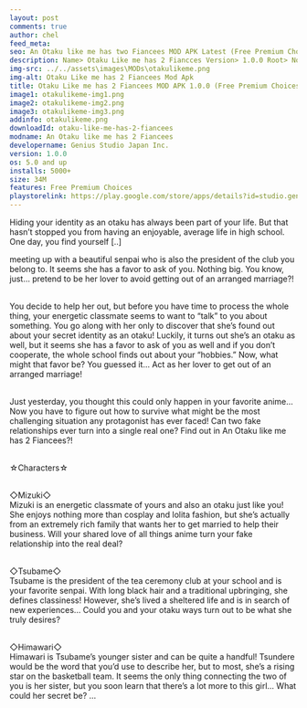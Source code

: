 ```yaml
---
layout: post
comments: true
author: chel
feed_meta:
seo: An Otaku like me has two Fiancees MOD APK Latest (Free Premium Choices)
description: Name> Otaku Like me has 2 Fiancces Version> 1.0.0 Root> No Mod features> Free Premium Choices Preview Tutorial Install> Install Steps> Download
img-src: ../../assets\images\MODs\otakulikeme.png
img-alt: Otaku Like me has 2 Fiancees Mod Apk
title: Otaku Like me has 2 Fiancees MOD APK 1.0.0 (Free Premium Choices)
image1: otakulikeme-img1.png
image2: otakulikeme-img2.png
image3: otakulikeme-img3.png
addinfo: otakulikeme.png
downloadId: otaku-like-me-has-2-fiancees
modname: An Otaku like me has 2 Fiancees
developername: Genius Studio Japan Inc.
version: 1.0.0
os: 5.0 and up
installs: 5000+
size: 34M
features: Free Premium Choices
playstorelink: https://play.google.com/store/apps/details?id=studio.genius.bishoujogisourenai
---
```

<p>Hiding your identity as an otaku has always been part of your life. But that hasn’t stopped you from having an enjoyable, average life in high school. One day, you find yourself [..]

meeting up with a beautiful senpai who is also the president of the club you belong to. It seems she has a favor to ask of you. Nothing big. You know, just… pretend to be her lover to avoid getting out of an arranged marriage?!<br><br>

You decide to help her out, but before you have time to process the whole thing, your energetic classmate seems to want to “talk” to you about something. You go along with her only to discover that she’s found out about your secret identity as an otaku! Luckily, it turns out she’s an otaku as well, but it seems she has a favor to ask of you as well and if you don’t cooperate, the whole school finds out about your “hobbies.” Now, what might that favor be? You guessed it… Act as her lover to get out of an arranged marriage!<br><br>

Just yesterday, you thought this could only happen in your favorite anime… Now you have to figure out how to survive what might be the most challenging situation any protagonist has ever faced! Can two fake relationships ever turn into a single real one? Find out in An Otaku like me has 2 Fiancees?!<br><br>

☆Characters☆<br><br>

◇Mizuki◇<br>
Mizuki is an energetic classmate of yours and also an otaku just like you! She enjoys nothing more than cosplay and lolita fashion, but she’s actually from an extremely rich family that wants her to get married to help their business. Will your shared love of all things anime turn your fake relationship into the real deal?<br><br>

◇Tsubame◇<br>
Tsubame is the president of the tea ceremony club at your school and is your favorite senpai. With long black hair and a traditional upbringing, she defines classiness! However, she’s lived a sheltered life and is in search of new experiences… Could you and your otaku ways turn out to be what she truly desires?<br><br>

◇Himawari◇<br>
Himawari is Tsubame’s younger sister and can be quite a handful! Tsundere would be the word that you’d use to describe her, but to most, she’s a rising star on the basketball team. It seems the only thing connecting the two of you is her sister, but you soon learn that there’s a lot more to this girl… What could her secret be?
…</p>